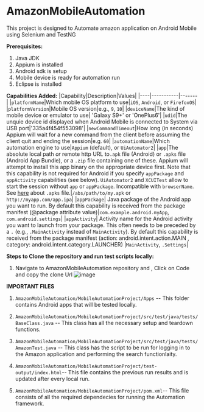 # AmazonMobileAutomation

This project is designed to Automate amazon application on Android Mobile using Selenium and TestNG

**Prerequisites:**
1. Java JDK 
2. Appium is installed
3. Android sdk is setup
4. Mobile device is ready for automation run
5. Eclipse is installed 

**Capabilities Added:**
|Capability|Description|Values|
|----|-----------|-------|
|`platformName`|Which mobile OS platform to use|`iOS`, `Android`, or `FirefoxOS`|
|`platformVersion`|Mobile OS version|e.g., `9`, `10`|
|`deviceName`|The kind of mobile device or emulator to use| 'Galaxy S9+' or 'OnePlus6'|
|`udid`|The unquie device id displayed when Android Mobile is connected to System via USB port|'335a4f454f553098'|
|`newCommandTimeout`|How long (in seconds) Appium will wait for a new command from the client before assuming the client quit and ending the session|e.g. `60`|
|`automationName`|Which automation engine to use|`Appium` (default), or `UiAutomator2`|
|`app`|The absolute local path _or_ remote http URL to`.apk` file (Android) or `.apks` file (Android App Bundle), or a `.zip` file containing one of these. Appium will attempt to install this app binary on the appropriate device first. Note that this capability is not required for Android if you specify `appPackage` and `appActivity` capabilities (see below). `UiAutomator2` and `XCUITest` allow to start the session without `app` or `appPackage`. Incompatible with `browserName`. See [here](/docs/en/writing-running-appium/android/android-appbundle.md) about `.apks` file.|`/abs/path/to/my.apk` or `http://myapp.com/app.ipa`|
|`appPackage`| Java package of the Android app you want to run. By default this capability is received from the package manifest (@package attribute value)|`com.example.android.myApp`, `com.android.settings`|
|`appActivity`| Activity name for the Android activity you want to launch from your package. This often needs to be preceded by a `.` (e.g., `.MainActivity` instead of `MainActivity`). By default this capability is received from the package manifest (action: android.intent.action.MAIN , category: android.intent.category.LAUNCHER) |`MainActivity`, `.Settings`|

**Steps to Clone the repository and run test scripts locally:**
1) Navigate to AmazonMobileAutomation repository and , Click on Code and copy the clone Url
![image](https://user-images.githubusercontent.com/46535033/118383097-6576aa00-b5d1-11eb-8ef7-dd729390e2d3.png)



**IMPORTANT FILES**

1) `AmazonMobileAutomation/MobileAutomationProject/Apps` -- This folder contains Android apps that will be tested locally.

2) `AmazonMobileAutomation/MobileAutomationProject/src/test/java/tests/BaseClass.java` -- This class has all the necessary setup and teardown functions.

3) `AmazonMobileAutomation/MobileAutomationProject/src/test/java/tests/AmazonTest.java` -- This class has the script to be run for logging in to the Amazon application and performing the search functionlaity.

4) `AmazonMobileAutomation/MobileAutomationProject/test-output/index.html`-- This file contains the previous run results and is updated after every local run.

5) `AmazonMobileAutomation/MobileAutomationProject/pom.xml`-- This file consists of all the required dependecies for running the Automation framework.



